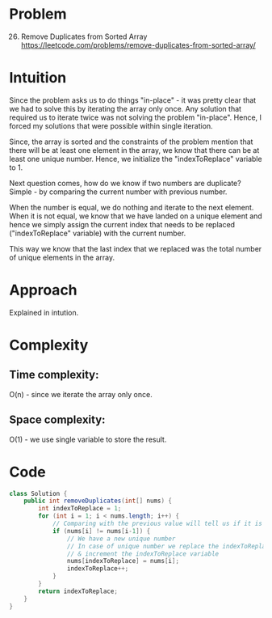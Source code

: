 # Problem
26. Remove Duplicates from Sorted Array https://leetcode.com/problems/remove-duplicates-from-sorted-array/
# Intuition
<!-- Describe your first thoughts on how to solve this problem. -->

Since the problem asks us to do things "in-place" - it was pretty clear that we had to solve this by iterating the array only once. Any solution that required us to iterate twice was not solving the problem "in-place". Hence, I forced my solutions that were possible within single iteration.

Since, the array is sorted and the constraints of the problem mention that there will be at least one element in the array, we know that there can be at least one unique number. Hence, we initialize the "indexToReplace" variable to 1.

Next question comes, how do we know if two numbers are duplicate? Simple - by comparing the current number with previous number.

When the number is equal, we do nothing and iterate to the next element. When it is not equal, we know that we have landed on a unique element and hence we simply assign the current index that needs to be replaced ("indexToReplace" variable) with the current number.

This way we know that the last index that we replaced was the total number of unique elements in the array.

# Approach
<!-- Describe your approach to solving the problem. -->
Explained in intution.

# Complexity
## Time complexity:
<!-- Add your time complexity here, e.g. $$O(n)$$ -->
O(n) - since we iterate the array only once.

## Space complexity:
<!-- Add your space complexity here, e.g. $$O(n)$$ -->
O(1) - we use single variable to store the result.

# Code
```java
class Solution {
    public int removeDuplicates(int[] nums) {
        int indexToReplace = 1;
        for (int i = 1; i < nums.length; i++) {
            // Comparing with the previous value will tell us if it is a duplicate or not since the array is sorted
            if (nums[i] != nums[i-1]) {
                // We have a new unique number
                // In case of unique number we replace the indexToReplace with the current number
                // & increment the indexToReplace variable
                nums[indexToReplace] = nums[i];            
                indexToReplace++;                
            }
        }
        return indexToReplace;
    }
}
```
